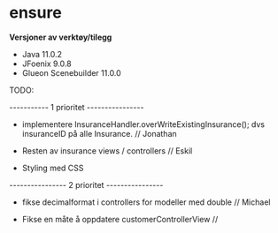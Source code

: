 # ensure
**Versjoner av verktøy/tilegg**
- Java 11.0.2
- JFoenix 9.0.8
- Glueon Scenebuilder 11.0.0



TODO:

----------- 1 prioritet ----------------

- implementere InsuranceHandler.overWriteExistingInsurance();  dvs insuranceID på alle Insurance. // Jonathan


- Resten av insurance views / controllers // Eskil

- Styling med CSS


---------------- 2 prioritet ----------------

- fikse decimalformat i controllers for modeller med double // Michael

- Fikse en måte å oppdatere customerControllerView // 

